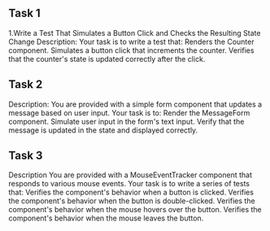 ## Task 1

1.Write a Test That Simulates a Button Click and Checks the Resulting State Change
Description:
Your task is to write a test that:
Renders the Counter component.
Simulates a button click that increments the counter.
Verifies that the counter's state is updated correctly after the click.

## Task 2

Description:
You are provided with a simple form component that updates a message based on user input. Your task is to:
Render the MessageForm component.
Simulate user input in the form's text input.
Verify that the message is updated in the state and displayed correctly.

## Task 3

Description
You are provided with a MouseEventTracker component that responds to various mouse events. Your task is to write a series of tests that:
Verifies the component's behavior when a button is clicked.
Verifies the component's behavior when the button is double-clicked.
Verifies the component's behavior when the mouse hovers over the button.
Verifies the component's behavior when the mouse leaves the button.
